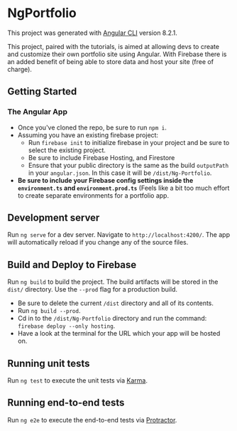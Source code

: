 # NgPortfolio

This project was generated with [Angular CLI](https://github.com/angular/angular-cli) version 8.2.1.

This project, paired with the tutorials, is aimed at allowing devs to create and customize their own portfolio site using Angular.
With Firebase there is an added benefit of being able to store data and host your site (free of charge).

## Getting Started
### The Angular App
* Once you've cloned the repo, be sure to run `npm i`.
* Assuming you have an existing firebase project: 
    * Run `firebase init` to initialize firebase in your project and be sure to select the existing project.
    * Be sure to include Firebase Hosting, and Firestore
    * Ensure that your public directory is the same as the build `outputPath` in your `angular.json`. In this case it will be `/dist/Ng-Portfolio`.
* **Be sure to include your Firebase config settings inside the `environment.ts` and `environment.prod.ts`** (Feels like a bit too much effort to create separate environments for a portfolio app.


## Development server

Run `ng serve` for a dev server. Navigate to `http://localhost:4200/`. The app will automatically reload if you change any of the source files.


## Build and Deploy to Firebase

Run `ng build` to build the project. The build artifacts will be stored in the `dist/` directory. Use the `--prod` flag for a production build.

* Be sure to delete the current `/dist` directory and all of its contents. 
* Run `ng build --prod`.
* Cd in to the `/dist/Ng-Portfolio` directory and run the command: `firebase deploy --only hosting`.
* Have a look at the terminal for the URL which your app will be hosted on.

## Running unit tests

Run `ng test` to execute the unit tests via [Karma](https://karma-runner.github.io).

## Running end-to-end tests

Run `ng e2e` to execute the end-to-end tests via [Protractor](http://www.protractortest.org/).
